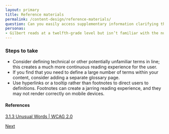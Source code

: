 ```yaml
---
layout: primary
title: Reference materials
permalink: /content-design/reference-materials/
question: Can you easily access supplementary information clarifying the content?
personas:
- Gilbert reads at a twelfth-grade level but isn’t familiar with the nuances of a site’s subject matter; to fully understand the site content, he needs easy-to-access contextual information.
---
```


### Steps to take
- Consider defining technical or other potentially unfamiliar terms in line; this creates a much more continuous reading experience for the user.
- If you find that you need to define a large number of terms within your content, consider adding a separate glossary page.
- Use hyperlinks or a tooltip rather than footnotes to direct users to definitions. Footnotes can create a jarring reading experience, and they may not render correctly on mobile devices.

#### References
[3.1.3 Unusual Words \| WCAG 2.0](https://www.w3.org/WAI/WCAG20/quickref/#meaning-idioms)

<a class="usa-button button-next" href="{{ site.baseurl }}/content-design/graphic-elements/">
  Next <i class="fa fa-chevron-right" aria-hidden="true"></i>
</a>
